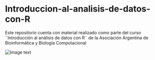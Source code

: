 # Introduccion-al-analisis-de-datos-con-R
Este repositorio cuenta con material realizado como parte del curso ¨Introducción al análisis de datos con R¨ de la Asociación Argentina de Bioinformática y Biología Computacional


![Image text](https://github.com/nicoambrosis/Introduccion-al-analisis-de-datos-con-R/blob/main/A2B2C_CursosDic2021_certificado-R-Nicol%C3%A1sAmbrosis.png)
